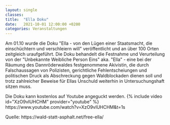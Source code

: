 ```yaml
---
layout: single
classes: 
title:  "Ella Doku"
date:   2021-10-01 12:00:00 +0200
categories: Veranstaltungen
---
```


Am 01.10 wurde die Doku "Ella - von den Lügen einer Staatsmacht, die einschüchtern und verschleiern will" veröffentlicht und an über 100 Orten zeitgleich uraufgeführt. Die Doku 
behandelt die Festnahme und Verurteilung von der "Unbekannte Weibliche Person Eins" aka. "Ella" - eine bei der Räumung des Dannröderwaldes
festgenommene Akivistin, die durch Falschaussagen von Polizisten, gerichtliche Fehlentscheiungen und politischen Druck als Abschreckung gegen Waldblockaden dienen soll und trotz 
zahlreicher Beweise für Ellas Unschuld weiterhin in Untersuchungshaft sitzen muss. <br>
<p></p>
Die Doku kann kostenlos auf Youtube angeguckt werden. 
{% include video id="XzO9vIUHCHM" provider="youtube" %}
https://www.youtube.com/watch?v=XzO9vIUHCHM&t=1s
<p></p>
<p></p>
<p></p>
<p></p>
<p></p>
<p></p>
<p></p>
<p></p>
Quelle:
https://wald-statt-asphalt.net/free-ella/

